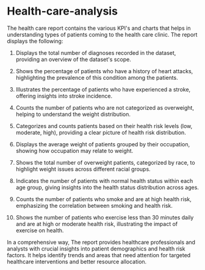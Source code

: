 # Health-care-analysis
The health care report contains the various KPI's and charts that helps in understanding types of patients coming to the health care clinic.
The report displays the following:

1. Displays the total number of diagnoses recorded in the dataset, providing an overview of the dataset's scope.

2. Shows the percentage of patients who have a history of heart attacks, highlighting the prevalence of this condition among the patients.

3. Illustrates the percentage of patients who have experienced a stroke, offering insights into stroke incidence.

4. Counts the number of patients who are not categorized as overweight, helping to understand the weight distribution.
   
5. Categorizes and counts patients based on their health risk levels (low, moderate, high), providing a clear picture of health risk distribution.

6. Displays the average weight of patients grouped by their occupation, showing how occupation may relate to weight.

7. Shows the total number of overweight patients, categorized by race, to highlight weight issues across different racial groups.

8. Indicates the number of patients with normal health status within each age group, giving insights into the health status distribution across ages.
   
9. Counts the number of patients who smoke and are at high health risk, emphasizing the correlation between smoking and health risk.

10. Shows the number of patients who exercise less than 30 minutes daily and are at high or moderate health risk, illustrating the impact of exercise on health.

In a comprehensive way, The report provides healthcare professionals and analysts with crucial insights into patient demographics and health risk factors. It helps identify trends and areas that need attention for targeted healthcare interventions and better resource allocation.
